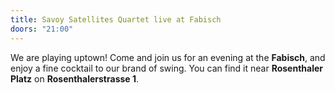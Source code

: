 ```yaml
---
title: Savoy Satellites Quartet live at Fabisch
doors: "21:00"
---
```

We are playing uptown! Come and join us for an evening at the **Fabisch**, and enjoy a fine cocktail to our brand of swing.
You can find it near **Rosenthaler Platz** on **Rosenthalerstrasse 1**.
